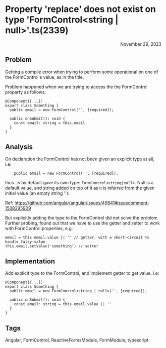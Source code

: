 # Property 'replace' does not exist on type 'FormControl<string | null>'.ts(2339)
<div style="text-align: right"> November 29, 2023 </div>

## Problem
Getting a compile error when trying to perform some operational on one of the FormControl's value, as in the title.

Problem happened when we are trying to access the the FormControl property as follows:
```
@Component({...})
export class Something {
  public email = new FormControl('', [required]);

  public onSubmit(): void {
    const email: string = this.email
  }
}
```

## Analysis
On declaration the FormControl has not been given an explicit type at all, i.e:
```
    public email = new FormControl('', [required]);
```
thus .ts by default gave its own type: `FormControl<string|null>`. Null is a default value, and string added on top of it as it is inferred from the given initial value (an empty string '').

Ref: https://github.com/angular/angular/issues/49841#issuecomment-1508295909

But explicitly adding the type to the FormControl did not solve the problem. Further probing, found out that we have to use the getter and setter to work with FormControl properties, e.g:
```
email = this.email.value || '' // getter, with a short-circuit to handle falsy value
this.email.setValue('something') // setter
```

## Implementation
Add explicit type to the FormControl, and implement getter to get value, i.e:
```
@Component({...})
export class Something {
  public email = new FormControl<string | null>('', [required]);

  public onSubmit(): void {
    const email: string = this.email.value || ''
  }
}
```

## Tags
Angular, FormControl, ReactiveFormsModule, FormModule, typescript